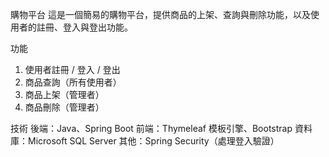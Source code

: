 購物平台
這是一個簡易的購物平台，提供商品的上架、查詢與刪除功能，以及使用者的註冊、登入與登出功能。

功能 
1. 使用者註冊 / 登入 / 登出
2. 商品查詢（所有使用者）
3. 商品上架（管理者）
4. 商品刪除（管理者）

技術
後端：Java、Spring Boot
前端：Thymeleaf 模板引擎、Bootstrap
資料庫：Microsoft SQL Server
其他：Spring Security（處理登入驗證）
